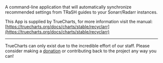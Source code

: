 A command-line application that will automatically synchronize recommended settings from TRaSH guides to your Sonarr/Radarr instances.

This App is supplied by TrueCharts, for more information visit the manual: [https://truecharts.org/docs/charts/stable/recyclarr](https://truecharts.org/docs/charts/stable/recyclarr)

---

TrueCharts can only exist due to the incredible effort of our staff.
Please consider making a [donation](https://truecharts.org/docs/about/sponsor) or contributing back to the project any way you can!
